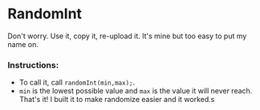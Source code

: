 # RandomInt
Don't worry. Use it, copy it, re-upload it. It's mine but too easy to put my name on.

### Instructions:
  - To call it, call `randomInt(min,max);`.
  - `min` is the lowest possible value and `max` is the value it will never reach.
That's it! I built it to make randomize easier and it worked.s
